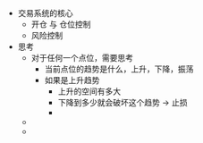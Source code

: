 - 交易系统的核心
	- 开仓 与 仓位控制
	- 风险控制
- 思考
	- 对于任何一个点位，需要思考
		- 当前点位的趋势是什么，上升，下降，振荡
		- 如果是上升趋势
			- 上升的空间有多大
			- 下降到多少就会破坏这个趋势 -> 止损
			-
	-
	-